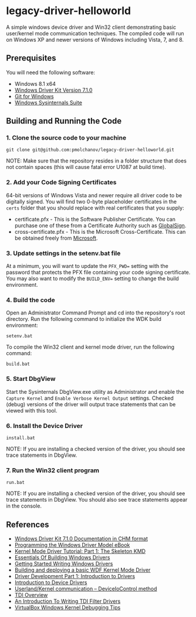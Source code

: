 # legacy-driver-helloworld

A simple windows device driver and Win32 client demonstrating basic user/kernel mode communication techniques. The compiled code will run on Windows XP and newer versions of Windows including Vista, 7, and 8. 

## Prerequisites

You will need the following software:

* Windows 8.1 x64
* [Windows Driver Kit Version 7.1.0](https://www.microsoft.com/en-us/download/details.aspx?id=11800) 
* [Git for Windows](http://msysgit.github.io/)
* [Windows Sysinternals Suite](https://technet.microsoft.com/en-us/sysinternals/bb842062.aspx)

## Building and Running the Code

### 1. Clone the source code to your machine
 
```
git clone git@github.com:pmolchanov/legacy-driver-helloworld.git
```

NOTE: Make sure that the repository resides in a folder structure that does not contain spaces (this will cause fatal error U1087 at build time).

### 2. Add your Code Signing Certificates

64-bit versions of Windows Vista and newer require all driver code to be digitally signed. You will find two 0-byte placeholder certificates in the ``certs`` folder that you should replace with real certificates that you supply:
 
* certificate.pfx - This is the Software Publisher Certificate. You can purchase one of these from a Certificate Authority such as [GlobalSign](https://www.globalsign.com/en/code-signing/microsoft-authenticode/).
* cross-certificate.pfx - This is the Microsoft Cross-Certificate. This can be obtained freely from [Microsoft](https://msdn.microsoft.com/en-us/library/windows/hardware/dn170454.aspx). 


### 3. Update settings in the setenv.bat file
At a minimum, you will want to update the ``PFX_PWD=`` setting with the password that protects the PFX file containing your code signing certificate. You may also want to modify the ``BUILD_ENV=`` setting to change the build environment.   

### 4. Build the code

Open an Administrator Command Prompt and cd into the repository's root directory. Run the following command to initialize the WDK build environment: 

```
setenv.bat
```

To compile the Win32 client and kernel mode driver, run the following command: 

```
build.bat
```

### 5. Start DbgView

Start the Sysinternals DbgView.exe utility as Administrator and enable the ``Capture Kernel`` and ``Enable Verbose Kernel Output`` settings. Checked (debug) versions of the driver will output trace statements that can be viewed with this tool.  

### 6. Install the Device Driver

```
install.bat
```

NOTE: If you are installing a checked version of the driver, you should see trace statements in DbgView.

### 7. Run the Win32 client program

```
run.bat
```

NOTE: If you are installing a checked version of the driver, you should see trace statements in DbgView. You should also see trace statements appear in the console. 

## References

* [Windows Driver Kit 7.1.0 Documentation in CHM format](http://download.microsoft.com/download/3/3/C/33CFEF4D-21DA-4229-BC17-3EAC7A7EABE1/WDKDocs_12112009.chm)
* [Programming the Windows Driver Model eBook](https://www-user.tu-chemnitz.de/~heha/oney_wdm/content.htm)
* [Kernel Mode Driver Tutorial: Part 1: The Skeleton KMD](http://www.reverse-engineering.info/SystemCoding/SkeletonKMD_Tutorial.htm)
* [Essentials Of Building Windows Drivers](http://www.wd-3.com/archive/winbuild.htm)
* [Getting Started Writing Windows Drivers](http://www.osronline.com/article.cfm?article=20)
* [Building and deploying a basic WDF Kernel Mode Driver](http://www.codeproject.com/Articles/13090/Building-and-deploying-a-basic-WDF-Kernel-Mode-Dri)
* [Driver Development Part 1: Introduction to Drivers](http://www.codeproject.com/Articles/9504/Driver-Development-Part-1-Introduction-to-Drivers)
* [Introduction to Device Drivers](http://www.catch22.net/tuts/introduction-device-drivers)
* [Userland/Kernel communication – DeviceIoControl method](http://ericasselin.com/userlandkernel-communication-deviceiocontrol-method)
* [TDI Overview](http://codemachine.com/article_tdi.html)
* [An Introduction To Writing TDI Filter Drivers](https://www.iseclab.org/papers/Writing_TDI_Drivers.pdf)
* [VirtualBox Windows Kernel Debugging Tips](https://www.virtualbox.org/wiki/Windows_Kernel_Debugging)
